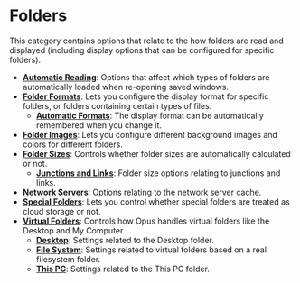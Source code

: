 # Folders

This category contains options that relate to the how folders are read and displayed (including display options that can be configured for specific folders).

- **[Automatic Reading](/Manual/preferences/preferences_categories/folders/automatic_reading.md)**: Options that affect which types of folders are automatically loaded when re-opening saved windows.
- **[Folder Formats](/Manual/preferences/preferences_categories/folders/folder_formats/README.md)**: Lets you configure the display format for specific folders, or folders containing certain types of files.
  - **[Automatic Formats](/Manual/preferences/preferences_categories/folders/folder_formats/automatic_formats.md)**: The display format can be automatically remembered when you change it.
- **[Folder Images](/Manual/preferences/preferences_categories/folders/folder_images.md)**: Lets you configure different background images and colors for different folders.
- **[Folder Sizes](/Manual/preferences/preferences_categories/folders/folder_sizes/README.md)**: Controls whether folder sizes are automatically calculated or not.
  - **[Junctions and Links](/Manual/preferences/preferences_categories/folders/folder_sizes/junctions_and_links.md)**: Folder size options relating to junctions and links.
- **[Network Servers](/Manual/preferences/preferences_categories/folders/network_servers.md)**: Options relating to the network server cache.
- **[Special Folders](/Manual/preferences/preferences_categories/folders/special_folders.md)**: Lets you control whether special folders are treated as cloud storage or not.
- **[Virtual Folders](/Manual/preferences/preferences_categories/folders/virtual_folders/README.md)**: Controls how Opus handles virtual folders like the Desktop and My Computer.
  - **[Desktop](/Manual/preferences/preferences_categories/folders/virtual_folders/desktop.md)**: Settings related to the Desktop folder.
  - **[File System](/Manual/preferences/preferences_categories/folders/virtual_folders/file_system.md)**: Settings related to virtual folders based on a real filesystem folder.
  - **[This PC](/Manual/preferences/preferences_categories/folders/virtual_folders/this_pc.md)**: Settings related to the This PC folder.
